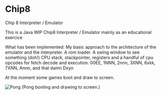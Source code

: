 # Chip8
Chip 8 Interpreter / Emulator

This is a Java WIP Chip8 Interpreter / Emulator mainly as an educational exercice

What has been implemented:
My basic approach to the architecture of the emulator and the interpreter.
A rom loader.
A swing window to see something (doh!)
CPU stack, stackpointer, registers and a handful of cpu opcodes for fetch decode and execution:
00EE, 1NNN, 2nnn, 3XNN, 6xkk, 7XNN, Annn, and that damn Dxyn

At the moment some games boot and draw to screen.

 ![Pong](https://user-images.githubusercontent.com/28767885/46166952-c58b7700-c294-11e8-99c5-374c34168b1e.png)
(Pong booting and drawing to screen.)
